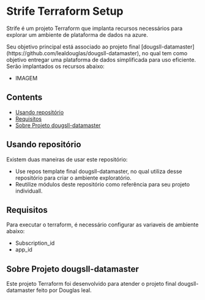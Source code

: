# Strife Terraform Setup

Strife é um projeto Terraform que implanta recursos necessários para explorar um ambiente de plataforma de dados na azure.

</p>Seu objetivo principal está associado ao projeto final [dougsll-datamaster](https://github.com/lealdouglas/dougsll-datamaster), no qual tem como objetivo entregar uma plataforma de dados simplificada para uso eficiente. 
Serão implantados os recursos abaixo:

- IMAGEM

## Contents

- [Usando repositório](#iniciorapido)
- [Requisitos](#requisitos)
- [Sobre Projeto dougsll-datamaster](#dougslldatamaster)

## Usando repositório<a id="iniciorapido"></a>

Existem duas maneiras de usar este repositório:

- Use repos template final dougsll-datamaster, no qual utiliza desse repositório para criar o ambiente exploratório.
- Reutilize módulos deste repositório como referência para seu projeto individuall.

## Requisitos<a id="requisitos"></a>

Para executar o terraform, é necessário configurar as variaveis de ambiente abaixo:

- Subscription_id
- app_id

## Sobre Projeto dougsll-datamaster<a id="dougslldatamaster"></a>

Este projeto Terraform foi desenvolvido para atender o projeto final dougsll-datamaster feito por Douglas leal.

